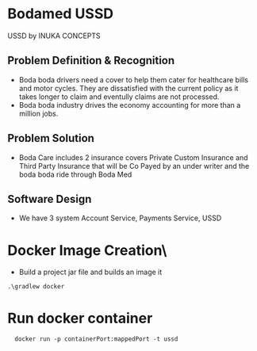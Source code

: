 # Bodamed USSD
USSD by INUKA CONCEPTS

## Problem Definition  & Recognition

- Boda boda drivers need a cover to help them cater for healthcare bills and motor cycles. They are dissatisfied with the current policy as it takes longer to claim and eventully claims are not processed.
- Boda boda industry drives the economy accounting for more than a million jobs.

## Problem Solution
- Boda Care includes 2 insurance covers Private Custom Insurance and Third Party Insurance that will be Co Payed by an under writer and the boda boda ride through Boda Med

## Software Design
- We have 3 system Account Service, Payments Service, USSD

# Docker Image Creation\
- Build a project jar file and builds an image it
```
.\gradlew docker
```
# Run docker container
```
  docker run -p containerPort:mappedPort -t ussd

```
